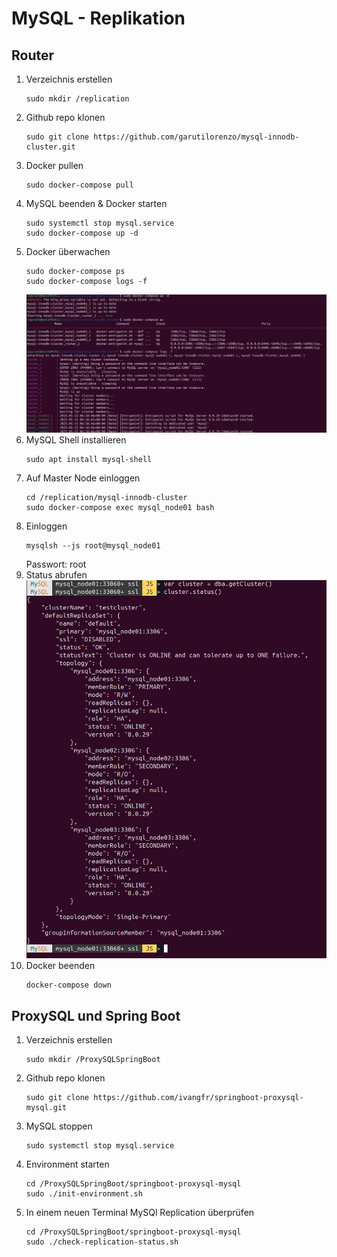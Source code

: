 # MySQL - Replikation

## Router
1. Verzeichnis erstellen
   ```
   sudo mkdir /replication
   ```
2. Github repo klonen
   ```
   sudo git clone https://github.com/garutilorenzo/mysql-innodb-cluster.git
   ```
3. Docker pullen
   ```
   sudo docker-compose pull
   ```
4. MySQL beenden & Docker starten
   ```
   sudo systemctl stop mysql.service
   sudo docker-compose up -d
   ```
5. Docker überwachen
   ```
   sudo docker-compose ps
   sudo docker-compose logs -f
   ```
   ![Docker Compose](../pictures/MySQL/Replikation/DockerCompose.jpg)
6. MySQL Shell installieren
   ```
   sudo apt install mysql-shell
   ```
7. Auf Master Node einloggen
   ```
   cd /replication/mysql-innodb-cluster
   sudo docker-compose exec mysql_node01 bash
   ```
8. Einloggen
   ```
   mysqlsh --js root@mysql_node01
   ```
   Passwort: root
9. Status abrufen \
    ![Status](../pictures/MySQL/Replikation/Status.jpg)
10. Docker beenden
    ```
    docker-compose down
    ```


## ProxySQL und Spring Boot 
1. Verzeichnis erstellen
   ```
   sudo mkdir /ProxySQLSpringBoot
   ```
2. Github repo klonen
   ```
   sudo git clone https://github.com/ivangfr/springboot-proxysql-mysql.git
   ```
3. MySQL stoppen
   ```
   sudo systemctl stop mysql.service
   ```
4. Environment starten
   ```
   cd /ProxySQLSpringBoot/springboot-proxysql-mysql
   sudo ./init-environment.sh
   ```
5. In einem neuen Terminal MySQl Replication überprüfen
   ```
   cd /ProxySQLSpringBoot/springboot-proxysql-mysql
   sudo ./check-replication-status.sh
   ```